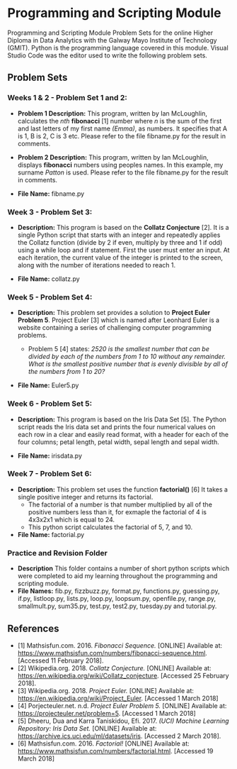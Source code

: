 # Programming and Scripting Module
Programming and Scripting Module Problem Sets for the online Higher Diploma in Data Analytics with the Galway Mayo Institute of Technology (GMIT). 
Python is the programming language covered in this module. Visual Studio Code was the editor used to write the following problem sets. 

## Problem Sets 

### Weeks 1 & 2 - Problem Set 1 and 2: 
- **Problem 1 Description:** This program, written by Ian McLoughlin, calculates the *nth* **fibonacci** [1] number where *n* is the sum of the first and last letters of my first name *(Emma)*, as numbers. It specifies that A is 1, B is 2, C is 3 etc. Please refer to the file fibname.py for the result in comments. 

- **Problem 2 Description:** This program, written by Ian McLoughlin, displays **fibonacci** numbers using peoples names. In this example, my surname *Patton* is used. Please refer to the file fibname.py for the result in comments. 

- **File Name:** fibname.py

### Week 3 - Problem Set 3: 
- **Description:** This program is based on the **Collatz Conjecture** [2]. It is a single Python script that starts with an integer and repeatedly applies the Collatz function (divide by 2 if even, multiply by three and 1 if odd) using a while loop and if statement. First the user must enter an input. At each iteration, the current value of the integer  is printed to the screen, along with the number of iterations needed to reach 1.  

- **File Name:** collatz.py

### Week 5 - Problem Set 4:
- **Description:** This problem set provides a solution to **Project Euler Problem 5**. Project Euler [3] which is named after Leonhard Euler is a website containing a series of challenging computer programming problems. 
  - Problem 5 [4] states: *2520 is the smallest number that can be divided by each of the numbers from 1 to 10 without any remainder. What is the smallest positive number that is evenly divisible by all of the numbers from 1 to 20?*
  
- **File Name:** Euler5.py

### Week 6 - Problem Set 5:
- **Description:** This program is based on the Iris Data Set [5]. The Python script reads the Iris data set and prints the four numerical values on each row in a clear and easily read format, with a header for each of the four columns; petal length, petal width, sepal length and sepal width.  

- **File Name:** irisdata.py

### Week 7 - Problem Set 6:
- **Description:** This problem set uses the function **factorial()** [6] It takes a single positive integer and returns its factorial.
  - The factorial of a number is that number multiplied by all of the positive numbers less than it, for exmaple the factorial of 4 is 4x3x2x1 which is equal to 24. 
  - This python script calculates the factorial of 5, 7, and 10.
- **File Name:** factorial.py

### Practice and Revision Folder
- **Description** This folder contains a number of short python scripts which were completed to aid my learning throughout the programming and scripting module. 
- **File Names:** fib.py, fizzbuzz.py, format.py, functions.py, guessing.py, if.py, listloop.py, lists.py, loop.py, loopsum.py, openfile.py, range.py, smallmult.py, sum35.py, test.py, test2.py, tuesday.py and tutorial.py. 

## References 
- [1] Mathsisfun.com. 2016. *Fibonacci Sequence.* [ONLINE] Available at: https://www.mathsisfun.com/numbers/fibonacci-sequence.html. [Accessed 11 February 2018].
- [2] Wikipedia.org. 2018. *Collatz Conjecture.* [ONLINE] Available at: https://en.wikipedia.org/wiki/Collatz_conjecture. [Accessed 25 February 2018].
- [3] Wikipedia.org. 2018. *Project Euler.* [ONLINE] Available at: https://en.wikipedia.org/wiki/Project_Euler. [Accessed 1 March 2018]
- [4] Porjecteuler.net. n.d. *Project Euler Problem 5.* [ONLINE] Available at: https://projecteuler.net/problem=5. [Accessed 1 March 2018]
- [5] Dheeru, Dua and Karra Taniskidou, Efi. 2017. *(UCI) Machine Learning Repository: Iris Data Set.* [ONLINE] Available at: https://archive.ics.uci.edu/ml/datasets/iris. [Accessed  2 March 2018].
- [6] Mathsisfun.com. 2016. *Factorial!* [ONLINE] Available at: https://www.mathsisfun.com/numbers/factorial.html. [Accessed 19 March 2018] 
